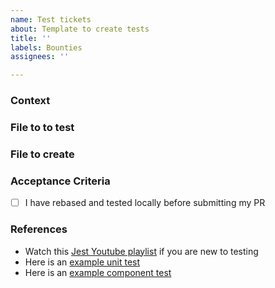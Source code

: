 ```yaml
---
name: Test tickets
about: Template to create tests
title: ''
labels: Bounties
assignees: ''

---
```


### Context


### File to to test


### File to create


### Acceptance Criteria
- [ ] I have rebased and tested locally before submitting my PR

### References
- Watch this [Jest Youtube playlist](https://www.youtube.com/watch?v=T2sv8jXoP4s&list=PLC3y8-rFHvwirqe1KHFCHJ0RqNuN61SJd) if you are new to testing
- Here is an [example unit test](https://github.com/stakwork/sphinx-tribes/blob/master/frontend/app/src/helpers/__test__/helpers.spec.ts)
- Here is an [example component test](https://github.com/stakwork/sphinx-tribes/blob/9310f49b3b17a51992dada932f4298eb9eba15ff/frontend/app/src/people/widgetViews/__tests__/AboutView.spec.tsx)
